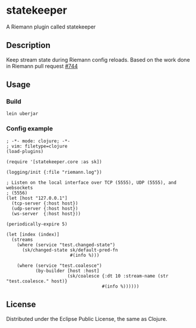 # statekeeper

A Riemann plugin called statekeeper

## Description

Keep stream state during Riemann config reloads. Based on the work done in Riemann pull request [#744](https://github.com/riemann/riemann/pull/744)

## Usage

### Build

```
lein uberjar
```

### Config example


```
; -*- mode: clojure; -*-
; vim: filetype=clojure
(load-plugins)

(require '[statekeeper.core :as sk])

(logging/init {:file "riemann.log"})

; Listen on the local interface over TCP (5555), UDP (5555), and websockets
; (5556)
(let [host "127.0.0.1"]
  (tcp-server {:host host})
  (udp-server {:host host})
  (ws-server  {:host host}))

(periodically-expire 5)

(let [index (index)]
  (streams
    (where (service "test.changed-state")
      (sk/changed-state sk/default-pred-fn
                        #(info %)))

    (where (service "test.coalesce")
           (by-builder [host :host]
                       (sk/coalesce {:dt 10 :stream-name (str "test.coalesce." host)}
                                    #(info %))))))
```

## License

Distributed under the Eclipse Public License, the same as Clojure.
